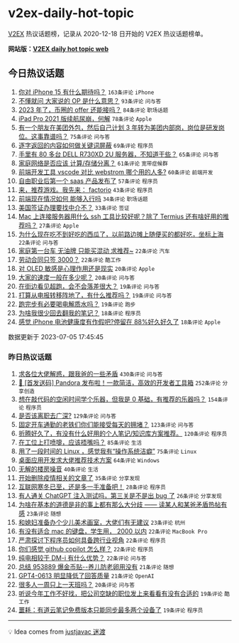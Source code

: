 # v2ex-daily-hot-topic

[V2EX](https://www.v2ex.com/) 热议话题榜，记录从 2020-12-18 日开始的 V2EX 热议话题榜单。

**网站版：[V2EX daily hot topic web](https://boojack.github.io/v2ex-daily-hot-topic-web/)**

## 今日热议话题

<!-- TODAY BEGIN -->

1. [你对 iPhone 15 有什么期待吗？](https://www.v2ex.com/t/954175) `163条评论` `iPhone`
1. [不懂就问 大家说的 OP 是什么意思？](https://www.v2ex.com/t/954167) `93条评论` `问与答`
1. [2023 年了，币圈的 offer 还能接吗？](https://www.v2ex.com/t/954213) `84条评论` `职场话题`
1. [iPad Pro 2021 版续航尿崩，何解](https://www.v2ex.com/t/954169) `78条评论` `Apple`
1. [有一个朋友在美团外包，然后自己计划 3 年转为美团内部岗，岗位是研发岗位。这事靠谱吗？](https://www.v2ex.com/t/954220) `75条评论` `问与答`
1. [逐字返回的内容如何做关键词屏蔽](https://www.v2ex.com/t/954296) `69条评论` `程序员`
1. [手里有 80 多台 DELL R730XD 2U 服务器，不知道干些？](https://www.v2ex.com/t/954170) `65条评论` `问与答`
1. [家庭网络是否应该 计算/存储分离？](https://www.v2ex.com/t/954168) `61条评论` `宽带症候群`
1. [前端开发工具 vscode 对比 webstrom 哪个用的人多?](https://www.v2ex.com/t/954188) `60条评论` `前端开发`
1. [自由职业后第一个 saas 产品发布了](https://www.v2ex.com/t/954305) `57条评论` `程序员`
1. [来，推荐游戏。我先来： factorio](https://www.v2ex.com/t/954388) `43条评论` `程序员`
1. [前端现在情况如何 能够入行吗](https://www.v2ex.com/t/954392) `34条评论` `职场话题`
1. [美国签证办理要找中介不？](https://www.v2ex.com/t/954224) `33条评论` `签证`
1. [Mac 上连接服务器用什么 ssh 工具比较好呢？除了 Termius 还有啥好用的推荐吗？](https://www.v2ex.com/t/954253) `27条评论` `Apple`
1. [为什么现在吃不到好吃的西瓜了，以前路边摊上随便买的都好吃，坐标上海](https://www.v2ex.com/t/954320) `22条评论` `问与答`
1. [家庭第一台车 无油牌 只能买混动 求推荐~](https://www.v2ex.com/t/954243) `22条评论` `汽车`
1. [劳动合同只签 3000？](https://www.v2ex.com/t/954241) `22条评论` `酷工作`
1. [对 OLED 敏感是心理作用还是现实](https://www.v2ex.com/t/954351) `20条评论` `Apple`
1. [大家的速度一般在多少呢？](https://www.v2ex.com/t/954254) `20条评论` `问与答`
1. [在街边看见超跑，会不会落差很大？](https://www.v2ex.com/t/954389) `19条评论` `问与答`
1. [打算从电报转移阵地了，有什么推荐吗？](https://www.v2ex.com/t/954345) `19条评论` `问与答`
1. [跑完步有必要喝电解质水吗？](https://www.v2ex.com/t/954283) `19条评论` `跑步`
1. [为啥我很少回去翻我的笔记？](https://www.v2ex.com/t/954396) `18条评论` `程序员`
1. [感觉 iPhone 电池健康度有作假吧?停留在 88%好久好久了](https://www.v2ex.com/t/954334) `18条评论` `Apple`

数据更新于 2023-07-05 17:45:45

<!-- TODAY END -->

### 昨日热议话题

<!-- YESTERDAY BEGIN -->

1. [求各位大佬解惑，跟我爸的一些矛盾](https://www.v2ex.com/t/953889) `430条评论` `问与答`
1. [🎁 [首发送码] Pandora 发布啦！一款简洁，高效的开发者工具箱](https://www.v2ex.com/t/953853) `252条评论` `分享创造`
1. [想在敲代码的空闲时间学个乐器，但我是 0 基础，有推荐的乐器吗？](https://www.v2ex.com/t/953887) `154条评论` `程序员`
1. [是否该离职去广深?](https://www.v2ex.com/t/953916) `129条评论` `问与答`
1. [固定开车通勤的老铁们你们能接受每天的拥堵？](https://www.v2ex.com/t/953845) `123条评论` `问与答`
1. [折腾好久了，有没有什么好用的个人笔记/知识库方案推荐。](https://www.v2ex.com/t/953991) `120条评论` `程序员`
1. [在工位上打喷嚏，应该捂嘴吗？](https://www.v2ex.com/t/953909) `85条评论` `生活`
1. [用了一段时间的 Linux ，感觉我有“操作系统洁癖”](https://www.v2ex.com/t/953897) `75条评论` `Linux`
1. [桌面应用开发求大佬推荐技术方案](https://www.v2ex.com/t/953895) `64条评论` `Windows`
1. [无解的楼房噪音](https://www.v2ex.com/t/954079) `40条评论` `生活`
1. [开始删除疫情相关的文章了](https://www.v2ex.com/t/953911) `35条评论` `分享发现`
1. [互联网寒冬已至，还是多一手准备吧！](https://www.v2ex.com/t/953903) `28条评论` `程序员`
1. [有人通关 ChatGPT 注入测试吗，第三关是不是出 bug 了](https://www.v2ex.com/t/954043) `26条评论` `分享发现`
1. [为啥在基本的道德是非的事上都有那么大分歧 —— 读某人和某爸矛盾热帖有感](https://www.v2ex.com/t/954074) `23条评论` `随想`
1. [和媳妇准备办个少儿美术画室，大佬们有无建议](https://www.v2ex.com/t/954054) `23条评论` `杭州`
1. [有没有适合 mac 的键盘，学生用， 2000 以内](https://www.v2ex.com/t/954097) `22条评论` `MacBook Pro`
1. [严肃探讨下程序员如何具备跨行业视角](https://www.v2ex.com/t/954063) `22条评论` `程序员`
1. [你们感觉 github copilot 怎么样？](https://www.v2ex.com/t/953968) `22条评论` `程序员`
1. [纯电相较于 DM-i 有什么优势？](https://www.v2ex.com/t/953863) `22条评论` `问与答`
1. [总结 953889 爆金币贴--养儿防老卵用没有](https://www.v2ex.com/t/953935) `21条评论` `随想`
1. [GPT4-0613 明显降低了回答质量](https://www.v2ex.com/t/953862) `21条评论` `OpenAI`
1. [很多人一周只上一天班吗？](https://www.v2ex.com/t/953860) `20条评论` `问与答`
1. [听说今年工作不好找，把公司空缺的职位发上来看看有没有合适的](https://www.v2ex.com/t/954090) `19条评论` `酷工作`
1. [噩耗：有道云笔记免费版本只能同步最多两个设备了](https://www.v2ex.com/t/953969) `19条评论` `程序员`

<!-- YESTERDAY END -->

---

💡 Idea comes from [justjavac 迷渡](https://github.com/justjavac/)
